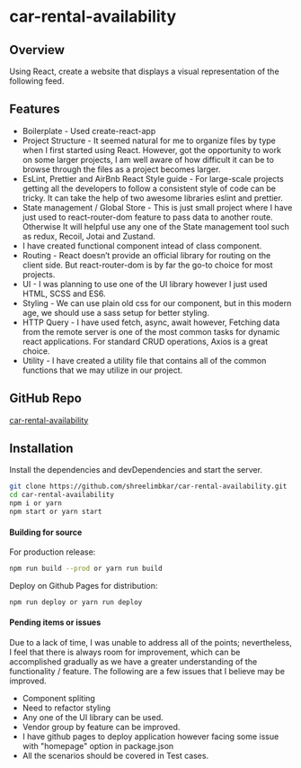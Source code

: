 # car-rental-availability

## Overview

Using React, create a website that displays a visual representation of the following feed.

## Features

- Boilerplate - Used create-react-app
- Project Structure - It seemed natural for me to organize files by type when I first started using React. However, got the opportunity to work on some larger projects, I am well aware of how difficult it can be to browse through the files as a project becomes larger.
- EsLint, Prettier and AirBnb React Style guide - For large-scale projects getting all the developers to follow a consistent style of code can be tricky. It can take the help of two awesome libraries eslint and prettier.
- State management / Global Store - This is just small project where I have just used to react-router-dom feature to pass data to another route. Otherwise It will helpful use any one of the State management tool such as redux, Recoil, Jotai and Zustand.
- I have created functional component intead of class component.
- Routing - React doesn’t provide an official library for routing on the client side. But react-router-dom is by far the go-to choice for most projects.
- UI - I was planning to use one of the UI library however I just used HTML, SCSS and ES6.
- Styling - We can use plain old css for our component, but in this modern age, we should use a sass setup for better styling.
- HTTP Query - I have used fetch, async, await however, Fetching data from the remote server is one of the most common tasks for dynamic react applications. For standard CRUD operations, Axios is a great choice.
- Utility - I have created a utility file that contains all of the common functions that we may utilize in our project.

## GitHub Repo

[car-rental-availability](https://github.com/shreelimbkar/car-rental-availability)

## Installation

Install the dependencies and devDependencies and start the server.

```sh
git clone https://github.com/shreelimbkar/car-rental-availability.git
cd car-rental-availability
npm i or yarn
npm start or yarn start

```

#### Building for source

For production release:

```sh
npm run build --prod or yarn run build
```

Deploy on Github Pages for distribution:

```sh
npm run deploy or yarn run deploy
```

#### Pending items or issues

Due to a lack of time, I was unable to address all of the points; nevertheless, I feel that there is always room for improvement, which can be accomplished gradually as we have a greater understanding of the functionality / feature. The following are a few issues that I believe may be improved.

- Component spliting
- Need to refactor styling
- Any one of the UI library can be used.
- Vendor group by feature can be improved.
- I have github pages to deploy application however facing some issue with "homepage" option in package.json
- All the scenarios should be covered in Test cases.
